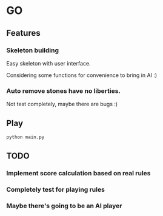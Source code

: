 # GO

## Features

### Skeleton building

Easy skeleton with user interface.

Considering some functions for convenience to bring in AI :)

### Auto remove stones have no liberties.

Not test completely, maybe there are bugs :)

## Play

```python
python main.py
```

## TODO

### Implement score calculation based on real rules

### Completely test for playing rules

### Maybe there's going to be an AI player
